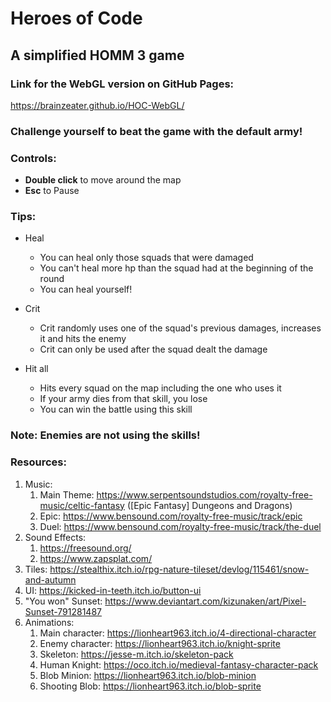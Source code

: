 # Heroes of Code
## A simplified HOMM 3 game

### Link for the WebGL version on GitHub Pages:
https://brainzeater.github.io/HOC-WebGL/

### Challenge yourself to beat the game with the default army!

### Controls:
* **Double click** to move around the map
* **Esc** to Pause

### Tips:
* Heal
  * You can heal only those squads that were damaged
  * You can't heal more hp than the squad had at the beginning of the round
  * You can heal yourself!

* Crit
  * Crit randomly uses one of the squad's previous damages, increases it and hits the enemy
  * Crit can only be used after the squad dealt the damage
  
* Hit all
  * Hits every squad on the map including the one who uses it
  * If your army dies from that skill, you lose
  * You can win the battle using this skill

### Note: Enemies are not using the skills!

### Resources:
1. Music:
   1. Main Theme: https://www.serpentsoundstudios.com/royalty-free-music/celtic-fantasy ([Epic Fantasy] Dungeons and Dragons)
   2. Epic: https://www.bensound.com/royalty-free-music/track/epic
   3. Duel: https://www.bensound.com/royalty-free-music/track/the-duel
2. Sound Effects:
   1. https://freesound.org/
   2. https://www.zapsplat.com/
3. Tiles: https://stealthix.itch.io/rpg-nature-tileset/devlog/115461/snow-and-autumn
4. UI: https://kicked-in-teeth.itch.io/button-ui
5. "You won" Sunset: https://www.deviantart.com/kizunaken/art/Pixel-Sunset-791281487
6. Animations:
   1. Main character: https://lionheart963.itch.io/4-directional-character
   2. Enemy character: https://lionheart963.itch.io/knight-sprite
   3. Skeleton: https://jesse-m.itch.io/skeleton-pack
   4. Human Knight: https://oco.itch.io/medieval-fantasy-character-pack
   5. Blob Minion: https://lionheart963.itch.io/blob-minion
   6. Shooting Blob: https://lionheart963.itch.io/blob-sprite
